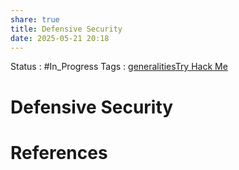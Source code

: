 ```yaml
---
share: true
title: Defensive Security
date: 2025-05-21 20:18
---
```


Status : #In_Progress 
Tags : [generalities](generalities.md)[Try Hack Me](Try%20Hack%20Me.md)


# Defensive Security






# References


